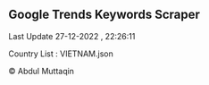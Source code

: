 

## Google Trends Keywords Scraper 
 
Last Update 27-12-2022 , 22:26:11

Country List :
VIETNAM.json



© Abdul Muttaqin 
